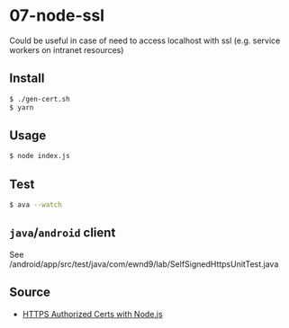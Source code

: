 # 07-node-ssl

Could be useful in case of need to access localhost with ssl (e.g. service workers on intranet resources)

## Install

```sh
$ ./gen-cert.sh
$ yarn
```

## Usage

```sh
$ node index.js
```

## Test

```sh
$ ava --watch
```

## `java`/`android` client

See /android/app/src/test/java/com/ewnd9/lab/SelfSignedHttpsUnitTest.java

## Source

- [HTTPS Authorized Certs with Node.js](https://engineering.circle.com/https-authorized-certs-with-node-js-315e548354a2#.q1nk6wiwv)
